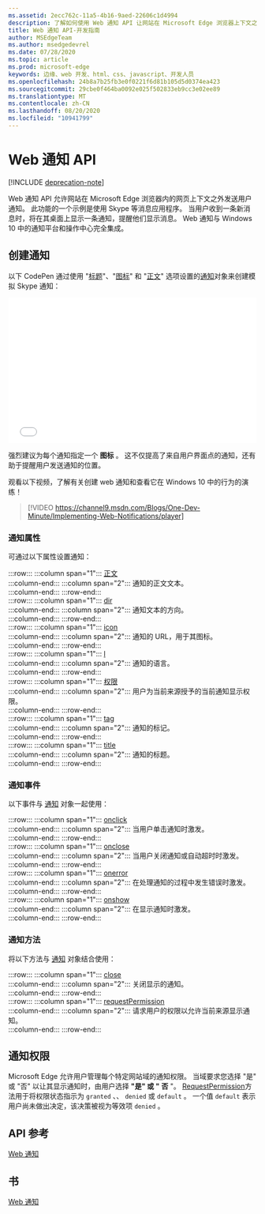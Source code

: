 ```yaml
---
ms.assetid: 2ecc762c-11a5-4b16-9aed-22606c1d4994
description: 了解如何使用 Web 通知 API 让网站在 Microsoft Edge 浏览器上下文之外发送用户通知。
title: Web 通知 API-开发指南
author: MSEdgeTeam
ms.author: msedgedevrel
ms.date: 07/28/2020
ms.topic: article
ms.prod: microsoft-edge
keywords: 边缘、web 开发、html、css、javascript、开发人员
ms.openlocfilehash: 24b8a7b25fb3e0f0221f6d81b105d5d0374ea423
ms.sourcegitcommit: 29cbe0f464ba0092e025f502833eb9cc3e02ee89
ms.translationtype: MT
ms.contentlocale: zh-CN
ms.lasthandoff: 08/20/2020
ms.locfileid: "10941799"
---
```

# Web 通知 API  

[!INCLUDE [deprecation-note](../../includes/legacy-edge-note.md)]  

Web 通知 API 允许网站在 Microsoft Edge 浏览器内的网页上下文之外发送用户通知。  此功能的一个示例是使用 Skype 等消息应用程序。  当用户收到一条新消息时，将在其桌面上显示一条通知，提醒他们显示消息。  Web 通知与 Windows 10 中的通知平台和操作中心完全集成。  

## 创建通知  

以下 CodePen 通过使用 "[标题](https://msdn.microsoft.com/library/mt710826)"、"[图标](https://msdn.microsoft.com/library/mt710814)" 和 "[正文](https://msdn.microsoft.com/library/mt710811)" 选项设置的[通知](https://msdn.microsoft.com/library/mt710818)对象来创建模拟 Skype 通知：  

<iframe height='295' scrolling='no' title='Web 通知' src='//codepen.io/MicrosoftEdgeDocumentation/embed/RGbxWW/?height=295&theme-id=23761&default-tab=result&embed-version=2&editable=true' frameborder='no' allowtransparency='true' allowfullscreen='true' style='width: 100%;'><a href='https://codepen.io/MicrosoftEdgeDocumentation/pen/RGbxWW/'> </a> 在 CodePen 上查看 Microsoft Edge 文档 (@MicrosoftEdgeDocumentation) 的 Web 通知 <a href='https://codepen.io/MicrosoftEdgeDocumentation'> </a> <a href='https://codepen.io'> </a> 。</iframe>  

强烈建议为每个通知指定一个 **图标** 。  这不仅提高了来自用户界面点的通知，还有助于提醒用户发送通知的位置。  

观看以下视频，了解有关创建 web 通知和查看它在 Windows 10 中的行为的演练！  

> [!VIDEO https://channel9.msdn.com/Blogs/One-Dev-Minute/Implementing-Web-Notifications/player]  

### 通知属性  

可通过以下属性设置通知：  

:::row:::
   :::column span="1":::
      [正文](https://developer.mozilla.org/docs/Web/API/Notification/body)  
   :::column-end:::
   :::column span="2":::
      通知的正文文本。  
   :::column-end:::
:::row-end:::  
:::row:::
   :::column span="1":::
      [dir](https://developer.mozilla.org/docs/Web/API/Notification/dir)  
   :::column-end:::
   :::column span="2":::
      通知文本的方向。  
   :::column-end:::
:::row-end:::  
:::row:::
   :::column span="1":::
      [icon](https://developer.mozilla.org/docs/Web/API/Notification/icon)  
   :::column-end:::
   :::column span="2":::
      通知的 URL，用于其图标。  
   :::column-end:::
:::row-end:::  
:::row:::
   :::column span="1":::
      [l](https://developer.mozilla.org/docs/Web/API/Notification/lang)  
   :::column-end:::
   :::column span="2":::
      通知的语言。  
   :::column-end:::
:::row-end:::  
:::row:::
   :::column span="1":::
      [权限](https://developer.mozilla.org/docs/Web/API/Notification/permission)  
   :::column-end:::
   :::column span="2":::
      用户为当前来源授予的当前通知显示权限。  
   :::column-end:::
:::row-end:::  
:::row:::
   :::column span="1":::
      [tag](https://developer.mozilla.org/docs/Web/API/Notification/tag)  
   :::column-end:::
   :::column span="2":::
      通知的标记。  
   :::column-end:::
:::row-end:::  
:::row:::
   :::column span="1":::
      [title](https://developer.mozilla.org/docs/Web/API/Notification/title)  
   :::column-end:::
   :::column span="2":::
      通知的标题。  
   :::column-end:::
:::row-end:::  

### 通知事件  

以下事件与 [通知](https://developer.mozilla.org/docs/Web/API/Notification) 对象一起使用：  

:::row:::
   :::column span="1":::
      [onclick](https://developer.mozilla.org/docs/Web/API/Element/click_event)  
   :::column-end:::
   :::column span="2":::
      当用户单击通知时激发。  
   :::column-end:::
:::row-end:::  
:::row:::
   :::column span="1":::
      [onclose](https://developer.mozilla.org/docs/Archive/Mozilla/XUL/Events/close_event)  
   :::column-end:::
   :::column span="2":::
      当用户关闭通知或自动超时时激发。  
   :::column-end:::
:::row-end:::  
:::row:::
   :::column span="1":::
      [onerror](https://developer.mozilla.org/docs/Web/API/Element/error_event)  
   :::column-end:::
   :::column span="2":::
      在处理通知的过程中发生错误时激发。  
   :::column-end:::
:::row-end:::  
:::row:::
   :::column span="1":::
      [onshow](https://developer.mozilla.org/docs/Web/API/Element/show_event)  
   :::column-end:::
   :::column span="2":::
      在显示通知时激发。  
   :::column-end:::
:::row-end:::  

### 通知方法  

将以下方法与 [通知](https://developer.mozilla.org/docs/Web/API/Notification) 对象结合使用：  

:::row:::
   :::column span="1":::
      [close](https://developer.mozilla.org/docs/Web/API/Notification/close)  
   :::column-end:::
   :::column span="2":::
      关闭显示的通知。  
   :::column-end:::
:::row-end:::  
:::row:::
   :::column span="1":::
      [requestPermission](https://developer.mozilla.org/docs/Web/API/Notification/requestPermission)  
   :::column-end:::
   :::column span="2":::
      请求用户的权限以允许当前来源显示通知。  
   :::column-end:::
:::row-end:::  

## 通知权限  

Microsoft Edge 允许用户管理每个特定网站域的通知权限。  当域要求您选择 "是" 或 "否" 以让其显示通知时，由用户选择 **"是" 或 "** **否** "。  [RequestPermission](https://developer.mozilla.org/docs/Web/API/Notification/requestPermission)方法用于将权限状态指示为 `granted` 、、 `denied` 或 `default` 。  一个值 `default` 表示用户尚未做出决定，该决策被视为等效项 `denied` 。  

## API 参考  

[Web 通知](https://developer.mozilla.org/docs/Web/API/Notifications_API)  

## 书  

[Web 通知](https://notifications.spec.whatwg.org)  
